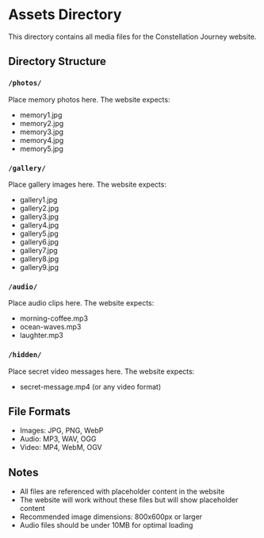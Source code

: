 # Assets Directory

This directory contains all media files for the Constellation Journey website.

## Directory Structure

### `/photos/`
Place memory photos here. The website expects:
- memory1.jpg
- memory2.jpg
- memory3.jpg
- memory4.jpg
- memory5.jpg

### `/gallery/`
Place gallery images here. The website expects:
- gallery1.jpg
- gallery2.jpg
- gallery3.jpg
- gallery4.jpg
- gallery5.jpg
- gallery6.jpg
- gallery7.jpg
- gallery8.jpg
- gallery9.jpg

### `/audio/`
Place audio clips here. The website expects:
- morning-coffee.mp3
- ocean-waves.mp3
- laughter.mp3

### `/hidden/`
Place secret video messages here. The website expects:
- secret-message.mp4 (or any video format)

## File Formats
- Images: JPG, PNG, WebP
- Audio: MP3, WAV, OGG
- Video: MP4, WebM, OGV

## Notes
- All files are referenced with placeholder content in the website
- The website will work without these files but will show placeholder content
- Recommended image dimensions: 800x600px or larger
- Audio files should be under 10MB for optimal loading 